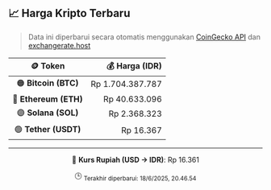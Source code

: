 

<!-- HARGA_KRIPTO -->
## 📈 Harga Kripto Terbaru

> Data ini diperbarui secara otomatis menggunakan [CoinGecko API](https://www.coingecko.com/) dan [exchangerate.host](https://exchangerate.host/)

<div align="center">

| 🪙 Token | 💰 Harga (IDR) |
|:------:|---------------:|
| 🟠 **Bitcoin (BTC)**   | Rp 1.704.387.787 |
| 🔵 **Ethereum (ETH)**  | Rp 40.633.096 |
| 🟣 **Solana (SOL)**    | Rp 2.368.323 |
| 🟢 **Tether (USDT)**   | Rp 16.367 |

---

💱 **Kurs Rupiah (USD → IDR)**: Rp 16.361

🕒 <sub>Terakhir diperbarui: 18/6/2025, 20.46.54</sub>

</div>
<!-- /HARGA_KRIPTO -->